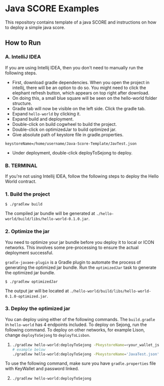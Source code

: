 # Java SCORE Examples

This repository contains template of a java SCORE and instructions on how to deploy a simple java score.


## How to Run
### A. IntelliJ IDEA
If you are using Intellij IDEA, then you don't need to manually run the following steps.

- First, download gradle dependencies. When you open the project in intellij, 
there will be an option to do so. You might need to click the elephant refresh button, 
which appears on top right after download.
- On doing this, a small blue square will be seen on the hello-world folder structure.
- Gradle tab will now be visible on the left side. Click the gradle tab.
- Expand `hello-world` by clicking it.
- Expand build and deployment.
- Double-click on build cogwheel to build the project.
- Double-click on optimizedJar to build optimized jar.
- Give absolute path of keystore file in gradle.properties.
```shell
keystoreName=/home/username/Java-Score-Template/JavTest.json
```
- Under deployment, double-click deployToSejong to deploy.

### B. TERMINAL
If you're not using Intellij IDEA, follow the following steps to deploy the Hello World contract.
### 1. Build the project

```
$ ./gradlew build
```
The compiled jar bundle will be generated at `./hello-world/build/libs/hello-world-0.1.0.jar`.

### 2. Optimize the jar

You need to optimize your jar bundle before you deploy it to local or ICON networks.
This involves some pre-processing to ensure the actual deployment successful.

`gradle-javaee-plugin` is a Gradle plugin to automate the process of generating the optimized jar bundle.
Run the `optimizedJar` task to generate the optimized jar bundle.

```
$ ./gradlew optimizedJar
```
The output jar will be located at `./hello-world/build/libs/hello-world-0.1.0-optimized.jar`.


### 3. Deploy the optimized jar

You can deploy using either of the following commands. The `build.gradle` in `hello-world` has 4 endpoints included. To deploy on Sejong, run the following command. To deploy on other networks, for example Lison, change `deployToSejong` to `deployToLisbon`.

1. 
    ```sh
    ./gradlew hello-world:deployToSejong -PkeystoreName=<your_wallet_json> -PkeystorePass=<password>
    # example below
    ./gradlew hello-world:deployToSejong -PkeystoreName='JavaTest.json' -PkeystorePass='p@ssw0rd'

    ```

To use the following command, make sure you have `gradle.properties` file with KeyWallet and password linked.

2. 
    ```sh
    ./gradlew hello-world:deployToSejong

    ```
